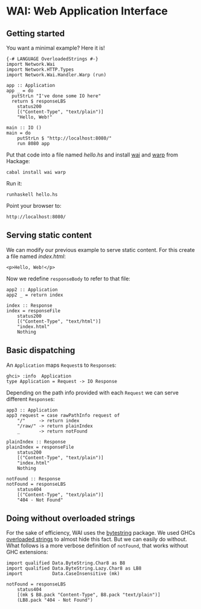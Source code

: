 WAI: Web Application Interface
==============================

Getting started
---------------

You want a minimal example? Here it is!

~~~ {.haskell}
{-# LANGUAGE OverloadedStrings #-}
import Network.Wai
import Network.HTTP.Types
import Network.Wai.Handler.Warp (run)

app :: Application
app _ = do
  putStrLn "I've done some IO here"
  return $ responseLBS
    status200
    [("Content-Type", "text/plain")]
    "Hello, Web!"

main :: IO ()
main = do
    putStrLn $ "http://localhost:8080/"
    run 8080 app
~~~

Put that code into a file named _hello.hs_ and install [wai] and [warp] from Hackage:

    cabal install wai warp

Run it:

    runhaskell hello.hs

Point your browser to:

    http://localhost:8080/


Serving static content
----------------------

We can modify our previous example to serve static content. For this create a file named _index.html_:

    <p>Hello, Web!</p>

Now we redefine `responseBody` to refer to that file:

~~~ {.haskell}
app2 :: Application
app2 _ = return index

index :: Response
index = responseFile
    status200
    [("Content-Type", "text/html")]
    "index.html"
    Nothing
~~~


Basic dispatching
-----------------

An `Application` maps `Request`s to `Response`s:

    ghci> :info  Application
    type Application = Request -> IO Response

Depending on the path info provided with each `Request` we can serve different `Response`s:

~~~ {.haskell}
app3 :: Application
app3 request = case rawPathInfo request of
    "/"     -> return index
    "/raw/" -> return plainIndex
    _       -> return notFound

plainIndex :: Response
plainIndex = responseFile
    status200
    [("Content-Type", "text/plain")]
    "index.html"
    Nothing

notFound :: Response
notFound = responseLBS
    status404
    [("Content-Type", "text/plain")]
    "404 - Not Found"
~~~


Doing without overloaded strings
--------------------------------

For the sake of efficiency, WAI uses the [bytestring] package.  We used GHCs [overloaded strings] to almost hide this fact. But we can easily do without.  What follows is a more verbose definition of `notFound`, that works without GHC extensions:

~~~ {.haskell .ignore}
import qualified Data.ByteString.Char8 as B8
import qualified Data.ByteString.Lazy.Char8 as LB8
import           Data.CaseInsensitive (mk)

notFound = responseLBS
    status404
    [(mk $ B8.pack "Content-Type", B8.pack "text/plain")]
    (LB8.pack "404 - Not Found")
~~~


 [wai]: http://hackage.haskell.org/package/wai
 [warp]: http://hackage.haskell.org/package/warp
 [overloaded strings]: http://www.haskell.org/ghc/docs/latest/html/users_guide/type-class-extensions.html#overloaded-strings
 [bytestring]: http://hackage.haskell.org/package/bytestring
